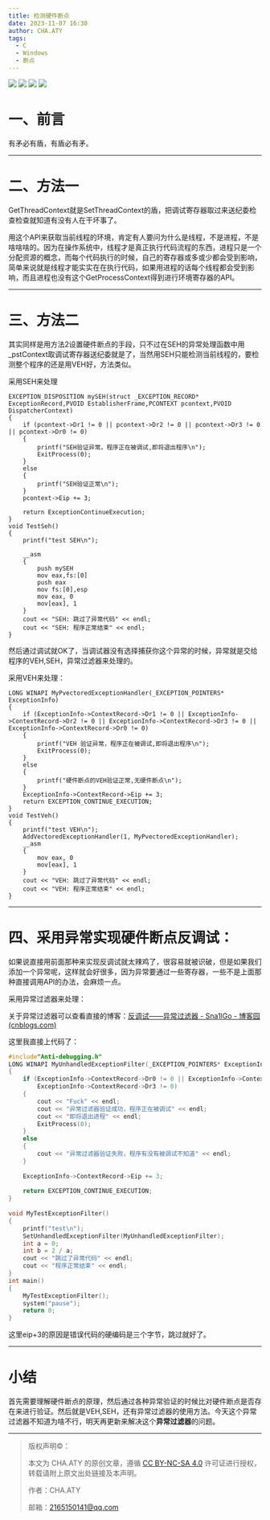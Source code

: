 ```yaml
---
title: 检测硬件断点
date: 2023-11-07 16:30
author: CHA.ATY
tags:
  - C
  - Windows
  - 断点
---
```


![](https://img.shields.io/badge/C-17-green.svg) ![](https://img.shields.io/badge/C++-17-green.svg)
![](https://img.shields.io/badge/visual_studio-2019-green.svg)
![](https://img.shields.io/badge/Windows10-22H2_19045.3570-green.svg)

# 一、前言

有矛必有盾，有盾必有矛。

---

# 二、方法一

GetThreadContext就是SetThreadContext的盾，把调试寄存器取过来送纪委检查检查就知道有没有人在干坏事了。  

用这个API来获取当前线程的环境，肯定有人要问为什么是线程，不是进程，不是啥啥啥的。因为在操作系统中，线程才是真正执行代码流程的东西，进程只是一个分配资源的概念，而每个代码执行的时候，自己的寄存器或多或少都会受到影响，简单来说就是线程才能实实在在执行代码，如果用进程的话每个线程都会受到影响，而且进程也没有这个GetProcessContext得到进行环境寄存器的API。

---

# 三、方法二

其实同样是用方法2设置硬件断点的手段，只不过在SEH的异常处理函数中用_pstContext取调试寄存器送纪委就是了，当然用SEH只能检测当前线程的，要检测整个程序的还是用VEH好，方法类似。

采用SEH来处理

```text
EXCEPTION_DISPOSITION mySEH(struct _EXCEPTION_RECORD* ExceptionRecord,PVOID EstablisherFrame,PCONTEXT pcontext,PVOID DispatcherContext)
{
    if (pcontext->Dr1 != 0 || pcontext->Dr2 != 0 || pcontext->Dr3 != 0 || pcontext->Dr0 != 0)
    {
        printf("SEH验证异常，程序正在被调试,即将退出程序\n");
        ExitProcess(0);
    }
    else
    {
        printf("SEH验证正常\n");
    }
    pcontext->Eip += 3;
​
    return ExceptionContinueExecution;
}
void TestSeh()
{
    printf("test SEH\n");
​
    __asm
    {
        push mySEH
        mov eax,fs:[0]
        push eax
        mov fs:[0],esp
        mov eax, 0
        mov[eax], 1
    }
    cout << "SEH: 跳过了异常代码" << endl;
    cout << "SEH: 程序正常结束" << endl;
}
```
然后通过调试就OK了，当调试器没有选择捕获你这个异常的时候，异常就是交给程序的VEH,SEH，异常过滤器来处理的。

采用VEH来处理：
```text
LONG WINAPI MyPvectoredExceptionHandler(_EXCEPTION_POINTERS* ExceptionInfo)
{
    if (ExceptionInfo->ContextRecord->Dr1 != 0 || ExceptionInfo->ContextRecord->Dr2 != 0 || ExceptionInfo->ContextRecord->Dr3 != 0 || ExceptionInfo->ContextRecord->Dr0 != 0)
    {
        printf("VEH 验证异常，程序正在被调试,即将退出程序\n");
        ExitProcess(0);
    }
    else
    {
        printf("硬件断点的VEH验证正常,无硬件断点\n");
    }
    ExceptionInfo->ContextRecord->Eip += 3;
    return EXCEPTION_CONTINUE_EXECUTION;
}
void TestVeh()
{
    printf("test VEH\n");
    AddVectoredExceptionHandler(1, MyPvectoredExceptionHandler);
    __asm
    {
        mov eax, 0
        mov[eax], 1
    }
    cout << "VEH: 跳过了异常代码" << endl;
    cout << "VEH: 程序正常结束" << endl;
}
```


---

# 四、采用异常实现硬件断点反调试：

如果说直接用前面那种来实现反调试就太辣鸡了，很容易就被识破，但是如果我们添加一个异常呢，这样就会好很多，因为异常要通过一些寄存器，一些不是上面那种直接调用API的办法，会麻烦一点。

采用异常过滤器来处理：

关于异常过滤器可以查看直接的博客：[反调试——异常过滤器 - Sna1lGo - 博客园 (cnblogs.com)](https://link.zhihu.com/?target=https%3A//www.cnblogs.com/Sna1lGo/p/15200377.html)

这里我直接上代码了：
```c
#include"Anti-debugging.h"
LONG WINAPI MyUnhandledExceptionFilter(_EXCEPTION_POINTERS* ExceptionInfo)
{
    if (ExceptionInfo->ContextRecord->Dr0 != 0 || ExceptionInfo->ContextRecord->Dr1 != 0 || ExceptionInfo->ContextRecord->Dr2 != 0 ||
        ExceptionInfo->ContextRecord->Dr3 != 0)
    {
        cout << "Fuck" << endl;
        cout << "异常过滤器验证成功，程序正在被调试" << endl;
        cout << "即将退出进程" << endl;
        ExitProcess(0);
    }
    else
    {
        cout << "异常过滤器验证失败，程序有没有被调试不知道" << endl;
    }
​
    ExceptionInfo->ContextRecord->Eip += 3;
​
    return EXCEPTION_CONTINUE_EXECUTION;
}
​
void MyTestExceptionFilter()
{
    printf("test\n");
    SetUnhandledExceptionFilter(MyUnhandledExceptionFilter);
    int a = 0;
    int b = 2 / a;
    cout << "跳过了异常代码" << endl;
    cout << "程序正常结束" << endl;
}
int main()
{
    MyTestExceptionFilter();
    system("pause");
    return 0;
}
```
这里eip+3的原因是错误代码的硬编码是三个字节，跳过就好了。

---

# 小结

首先需要理解硬件断点的原理，然后通过各种异常验证的时候比对硬件断点是否存在来进行验证。然后就是VEH,SEH，还有异常过滤器的使用方法。今天这个异常过滤器不知道为啥不行，明天再更新来解决这个**异常过滤器**的问题。

---

> 版权声明©：
>
> 本文为 CHA.ATY 的原创文章，遵循 [CC BY-NC-SA 4.0](https://creativecommons.org/licenses/by-sa/4.0/) 许可证进行授权，转载请附上原文出处链接及本声明。
>
> 作者：CHA.ATY
>
> 邮箱：2165150141@qq.com